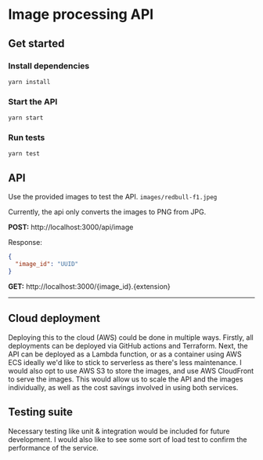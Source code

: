 # Image processing API

## Get started

### Install dependencies

```shell
yarn install
```

### Start the API

```shell
yarn start
```

### Run tests

```shell
yarn test
```

## API
Use the provided images to test the API.
`images/redbull-f1.jpeg`

Currently, the api only converts the images to PNG from JPG.

**POST:** 
http://localhost:3000/api/image

Response: 
```json
{
  "image_id": "UUID"
}
```

**GET:**
http://localhost:3000/{image_id}.{extension}

---

## Cloud deployment
Deploying this to the cloud (AWS) could be done in multiple ways. Firstly, all deployments can be deployed via GitHub actions and Terraform. 
Next, the API can be deployed as a Lambda function, or as a container using AWS ECS ideally we'd like to stick to serverless as there's less maintenance.
I would also opt to use AWS S3 to store the images, and use AWS CloudFront to serve the images. This would allow us to scale the API and the images individually, as well as the cost savings involved in using both services.

## Testing suite
Necessary testing like unit & integration would be included for future development. I would also like to see some sort of load test to confirm the performance of the service. 